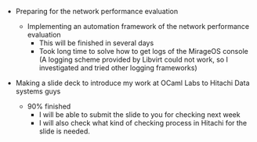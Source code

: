- Preparing for the network performance evaluation
  - Implementing an automation framework of the network performance evaluation
    - This will be finished in several days
    - Took long time to solve how to get logs of the MirageOS console (A logging scheme provided by Libvirt could not work, so I investigated and tried other logging frameworks)

- Making a slide deck to introduce my work at OCaml Labs to Hitachi Data systems guys
  - 90% finished
    - I will be able to submit the slide to you for checking next week
    - I will also check what kind of checking process in Hitachi for the slide is needed.
